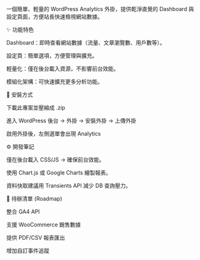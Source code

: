 一個簡單、輕量的 WordPress Analytics 外掛，提供乾淨直覺的 Dashboard 與設定頁面，方便站長快速檢視網站數據。

✨ 功能特色

Dashboard：即時查看網站數據（流量、文章瀏覽數、用戶數等）。

設定頁：簡單選項，方便管理與擴充。

輕量化：僅在後台載入資源，不影響前台效能。

模組化架構：可快速擴充更多分析功能。

🚀 安裝方式

下載此專案並壓縮成 .zip

進入 WordPress 後台 → 外掛 → 安裝外掛 → 上傳外掛

啟用外掛後，左側選單會出現 Analytics

⚙️ 開發筆記

僅在後台載入 CSS/JS → 確保前台效能。

使用 Chart.js 或 Google Charts 繪製報表。

資料快取建議用 Transients API 減少 DB 查詢壓力。

📌 待辦清單 (Roadmap)

 整合 GA4 API

 支援 WooCommerce 銷售數據

 提供 PDF/CSV 報表匯出

 增加自訂事件追蹤
